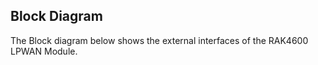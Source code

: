 ## Block Diagram

The Block diagram below shows the external interfaces of the RAK4600 LPWAN Module.

<rk-img
  src="/assets/images/datasheet/rak4600/block-diagram/xkxaew5skkeofmgfrzie.jpg"
  width="100%"
  figure-number="3"
  caption="Block Diagram"
/>

